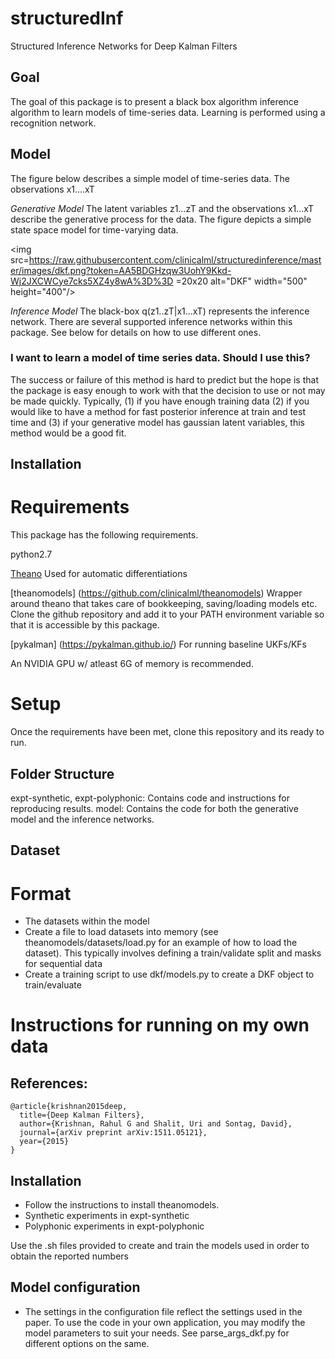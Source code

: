# structuredInf
Structured Inference Networks for Deep Kalman Filters 

## Goal
The goal of this package is to present a black box algorithm inference algorithm to learn models of time-series data. 
Learning is performed using a recognition network.

## Model
The figure below describes a simple model of time-series data. The observations x1....xT 

*Generative Model* The latent variables z1...zT and the observations x1...xT describe the generative process for the data. The figure depicts a simple state space model for time-varying data. 

<img src=https://raw.githubusercontent.com/clinicalml/structuredinference/master/images/dkf.png?token=AA5BDGHzqw3UohY9Kkd-Wj2JXCWCye7cks5XZ4y8wA%3D%3D =20x20 alt="DKF" width="500" height="400"/>

*Inference Model* The black-box q(z1..zT|x1...xT) represents the inference network. There are several supported inference networks within this package. See below for details on how to use different ones. 

### I want to learn a model of time series data. Should I use this?
The success or failure of this method is hard to predict but the hope is that the package is easy enough to work with
that the decision to use or not may be made quickly. Typically, (1) if you have enough training data (2)
if you would like to have a method for fast posterior inference at train 
and test time and (3) if your generative model has gaussian latent variables, this method would be a good fit. 


## Installation

# Requirements
This package has the following requirements. 

python2.7

[Theano](https://github.com/Theano/Theano)
Used for automatic differentiations

[theanomodels] (https://github.com/clinicalml/theanomodels) 
Wrapper around theano that takes care of bookkeeping, saving/loading models etc. Clone the github repository
and add it to your PATH environment variable so that it is accessible by this package. 

[pykalman] (https://pykalman.github.io/) 
For running baseline UKFs/KFs

An NVIDIA GPU w/ atleast 6G of memory is recommended.

# Setup
Once the requirements have been met, clone this repository and its ready to run. 

## Folder Structure
expt-synthetic, expt-polyphonic: Contains code and instructions for reproducing results. 
model: Contains the code for both the generative model and the inference networks.


## Dataset

# Format 
* The datasets within the model
* Create a file to load datasets into memory (see theanomodels/datasets/load.py for an example of how to load the dataset). This typically involves defining a train/validate split and masks for sequential data
* Create a training script to use dkf/models.py to create a DKF object to train/evaluate

# Instructions for running on my own data


## References: 
```
@article{krishnan2015deep,
  title={Deep Kalman Filters},
  author={Krishnan, Rahul G and Shalit, Uri and Sontag, David},
  journal={arXiv preprint arXiv:1511.05121},
  year={2015}
}
```


## Installation
* Follow the instructions to install theanomodels.
* Synthetic experiments in expt-synthetic
* Polyphonic experiments in expt-polyphonic

Use the .sh files provided to create and train the models used in order to obtain the reported numbers

## Model configuration
* The settings in the configuration file reflect the settings used in the paper. To use the code in your own application, 
you may modify the model parameters to suit your needs. See parse_args_dkf.py for different options on the same. 
